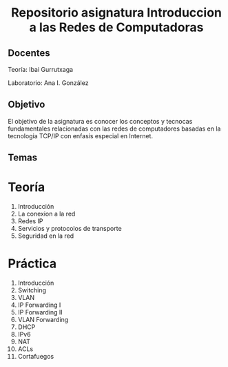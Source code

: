 <h1 align="center"> Repositorio asignatura Introduccion a las Redes de Computadoras  </h1>
<h2> Docentes </h2>
Teoría: Ibai Gurrutxaga

Laboratorio: Ana I. González

## Objetivo

El objetivo de la asignatura es conocer los conceptos y tecnocas fundamentales relacionadas con las redes de computadores basadas en la tecnologia TCP/IP con enfasis especial en Internet.


## Temas 

# Teoría
<ol>
  <li>Introducción</li>
  <li>La conexion a la red</li>
  <li>Redes IP</li>
  <li>Servicios y protocolos de transporte</li>
  <li>Seguridad en la red</li>
</ol>

# Práctica
<ol>
  <li>Introducción</li>
  <li>Switching</li>
  <li>VLAN</li>
  <li>IP Forwarding I</li>
  <li>IP Forwarding II</li>
  <li>VLAN Forwarding</li>
  <li>DHCP</li>
  <li>IPv6</li>
  <li>NAT</li>
  <li>ACLs</li>
  <li>Cortafuegos</li>
</ol>
